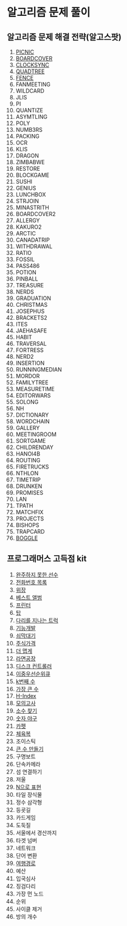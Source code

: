 # 알고리즘 문제 풀이

## 알고리즘 문제 해결 전략(알고스팟)

1. [PICNIC](https://gurumee92.tistory.com/147)
2. [BOARDCOVER](https://gurumee92.tistory.com/148)
3. [CLOCKSYNC](https://gurumee92.tistory.com/150)
4. [QUADTREE](https://gurumee92.tistory.com/153)
5. [FENCE](https://gurumee92.tistory.com/154)
6. FANMEETING
7. WILDCARD
8. JLIS
9. PI
10. QUANTIZE
11. ASYMTLING
12. POLY
13. NUMB3RS
14. PACKING
15. OCR
16. KLIS
17. DRAGON
18. ZIMBABWE
19. RESTORE
20. BLOCKGAME
21. SUSHI
22. GENIUS
23. LUNCHBOX
24. STRJOIN
25. MINASTRITH
26. BOARDCOVER2
27. ALLERGY
28. KAKURO2
29. ARCTIC
30. CANADATRIP
31. WITHDRAWAL
32. RATIO
33. FOSSIL
34. PASS486
35. POTION
36. PINBALL
37. TREASURE
38. NERDS
39. GRADUATION
40. CHRISTMAS
41. JOSEPHUS
42. BRACKETS2
43. ITES
44. JAEHASAFE
45. HABIT
46. TRAVERSAL
47. FORTRESS
48. NERD2
49. INSERTION
50. RUNNINGMEDIAN
51. MORDOR
52. FAMILYTREE
53. MEASURETIME
54. EDITORWARS
55. SOLONG
56. NH
57. DICTIONARY
58. WORDCHAIN
59. GALLERY
60. MEETINGROOM
61. SORTGAME
62. CHILDRENDAY
63. HANOI4B
64. ROUTING
65. FIRETRUCKS
66. NTHLON
67. TIMETRIP
68. DRUNKEN
69. PROMISES
70. LAN
71. TPATH
72. MATCHFIX
73. PROJECTS
74. BISHOPS
75. TRAPCARD
76. [BOGGLE](https://gurumee92.tistory.com/149)

## 프로그래머스 고득점 kit

1. [완주하지 못한 선수](https://gurumee92.tistory.com/156)
2. [전화번호 목록](https://gurumee92.tistory.com/157)
3. [위장](https://gurumee92.tistory.com/158)
4. [베스트 앨범](https://gurumee92.tistory.com/159)
5. [프린터](https://gurumee92.tistory.com/167)
6. [탑](https://gurumee92.tistory.com/166)
7. [다리를 지나는 트럭](https://gurumee92.tistory.com/168)
8. [기능개발](https://gurumee92.tistory.com/169)
9. [쇠막대기](https://gurumee92.tistory.com/171)
10. [주식가격](https://gurumee92.tistory.com/170)
11. [더 맵게](https://gurumee92.tistory.com/163)
12. [라면공장](https://gurumee92.tistory.com/172)
13. [디스크 컨트롤러](https://gurumee92.tistory.com/173)
14. [이중우선순위큐](https://gurumee92.tistory.com/174)
15. [k번째 수](https://gurumee92.tistory.com/175)
16. [가장 큰 수](https://gurumee92.tistory.com/161)
17. [H-Index](https://gurumee92.tistory.com/177)
18. [모의고사](https://gurumee92.tistory.com/178)
19. [소수 찾기](https://gurumee92.tistory.com/179)
20. [숫자 야구](https://gurumee92.tistory.com/180)
21. [카펫](https://gurumee92.tistory.com/181)
22. [체육복](https://gurumee92.tistory.com/160)
23. 조이스틱
24. [큰 수 만들기](https://gurumee92.tistory.com/162)
25. 구명보트
26. 단속카메라
27. 섬 연결하기
28. 저울
29. [N으로 표현](https://gurumee92.tistory.com/164)
30. 타일 장식물
31. 정수 삼각형
32. 등굣길
33. 카드게임
34. 도둑질
35. 서울에서 경산까지
36. 타겟 넘버
37. 네트워크
38. 단어 변환
39. [여행경로](https://gurumee92.tistory.com/165)
40. 예산
41. 입국심사
42. 징검다리
43. 가장 먼 노드
44. 순위
45. 사이클 제거
46. 방의 개수